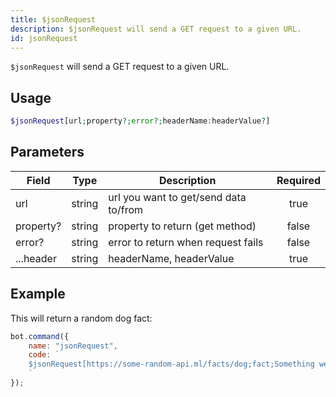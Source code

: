 ```yaml
---
title: $jsonRequest
description: $jsonRequest will send a GET request to a given URL.
id: jsonRequest
---
```


`$jsonRequest` will send a GET request to a given URL.

## Usage

```php
$jsonRequest[url;property?;error?;headerName:headerValue?]
```

## Parameters

| Field     | Type     | Description                                                        | Required |
|-----------|----------|--------------------------------------------------------------------|:--------:|
| url    | string   | url you want to get/send data to/from                                                         |   true   |
| property?    | string   | property to return (get method)                                                         |   false   |
| error?    | string   | error to return when request fails                                                         |   false   |
| ...header    | string   | headerName, headerValue                                                         |   true   |

## Example

This will return a random dog fact:

```javascript
bot.command({
    name: "jsonRequest",
    code: `
    $jsonRequest[https://some-random-api.ml/facts/dog;fact;Something went wrong.]
    `
});
```